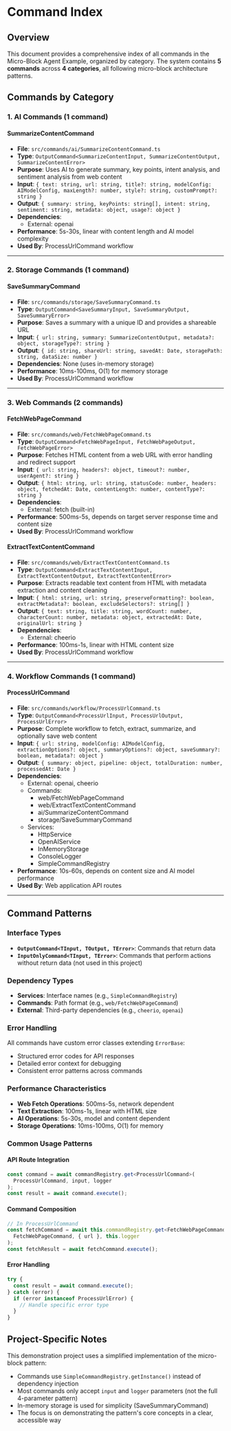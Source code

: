 # Command Index

## Overview

This document provides a comprehensive index of all commands in the Micro-Block Agent Example, organized by category. The system contains **5 commands** across **4 categories**, all following micro-block architecture patterns.

## Commands by Category

### 1. AI Commands (1 command)

#### SummarizeContentCommand
- **File**: `src/commands/ai/SummarizeContentCommand.ts`
- **Type**: `OutputCommand<SummarizeContentInput, SummarizeContentOutput, SummarizeContentError>`
- **Purpose**: Uses AI to generate summary, key points, intent analysis, and sentiment analysis from web content
- **Input**: `{ text: string, url: string, title?: string, modelConfig: AIModelConfig, maxLength?: number, style?: string, customPrompt?: string }`
- **Output**: `{ summary: string, keyPoints: string[], intent: string, sentiment: string, metadata: object, usage?: object }`
- **Dependencies**: 
  - External: openai
- **Performance**: 5s-30s, linear with content length and AI model complexity
- **Used By**: ProcessUrlCommand workflow

---

### 2. Storage Commands (1 command)

#### SaveSummaryCommand
- **File**: `src/commands/storage/SaveSummaryCommand.ts`
- **Type**: `OutputCommand<SaveSummaryInput, SaveSummaryOutput, SaveSummaryError>`
- **Purpose**: Saves a summary with a unique ID and provides a shareable URL
- **Input**: `{ url: string, summary: SummarizeContentOutput, metadata?: object, storageType?: string }`
- **Output**: `{ id: string, shareUrl: string, savedAt: Date, storagePath: string, dataSize: number }`
- **Dependencies**: None (uses in-memory storage)
- **Performance**: 10ms-100ms, O(1) for memory storage
- **Used By**: ProcessUrlCommand workflow

---

### 3. Web Commands (2 commands)

#### FetchWebPageCommand
- **File**: `src/commands/web/FetchWebPageCommand.ts`
- **Type**: `OutputCommand<FetchWebPageInput, FetchWebPageOutput, FetchWebPageError>`
- **Purpose**: Fetches HTML content from a web URL with error handling and redirect support
- **Input**: `{ url: string, headers?: object, timeout?: number, userAgent?: string }`
- **Output**: `{ html: string, url: string, statusCode: number, headers: object, fetchedAt: Date, contentLength: number, contentType?: string }`
- **Dependencies**: 
  - External: fetch (built-in)
- **Performance**: 500ms-5s, depends on target server response time and content size
- **Used By**: ProcessUrlCommand workflow

#### ExtractTextContentCommand
- **File**: `src/commands/web/ExtractTextContentCommand.ts`
- **Type**: `OutputCommand<ExtractTextContentInput, ExtractTextContentOutput, ExtractTextContentError>`
- **Purpose**: Extracts readable text content from HTML with metadata extraction and content cleaning
- **Input**: `{ html: string, url: string, preserveFormatting?: boolean, extractMetadata?: boolean, excludeSelectors?: string[] }`
- **Output**: `{ text: string, title: string, wordCount: number, characterCount: number, metadata: object, extractedAt: Date, originalUrl: string }`
- **Dependencies**: 
  - External: cheerio
- **Performance**: 100ms-1s, linear with HTML content size
- **Used By**: ProcessUrlCommand workflow

---

### 4. Workflow Commands (1 command)

#### ProcessUrlCommand
- **File**: `src/commands/workflow/ProcessUrlCommand.ts`
- **Type**: `OutputCommand<ProcessUrlInput, ProcessUrlOutput, ProcessUrlError>`
- **Purpose**: Complete workflow to fetch, extract, summarize, and optionally save web content
- **Input**: `{ url: string, modelConfig: AIModelConfig, extractionOptions?: object, summaryOptions?: object, saveSummary?: boolean, metadata?: object }`
- **Output**: `{ summary: object, pipeline: object, totalDuration: number, processedAt: Date }`
- **Dependencies**: 
  - External: openai, cheerio
  - Commands: 
    - web/FetchWebPageCommand
    - web/ExtractTextContentCommand
    - ai/SummarizeContentCommand
    - storage/SaveSummaryCommand
  - Services:
    - HttpService
    - OpenAIService
    - InMemoryStorage
    - ConsoleLogger
    - SimpleCommandRegistry
- **Performance**: 10s-60s, depends on content size and AI model performance
- **Used By**: Web application API routes

---

## Command Patterns

### Interface Types
- **`OutputCommand<TInput, TOutput, TError>`**: Commands that return data
- **`InputOnlyCommand<TInput, TError>`**: Commands that perform actions without return data (not used in this project)

### Dependency Types
- **Services**: Interface names (e.g., `SimpleCommandRegistry`)
- **Commands**: Path format (e.g., `web/FetchWebPageCommand`)
- **External**: Third-party dependencies (e.g., `cheerio`, `openai`)

### Error Handling
All commands have custom error classes extending `ErrorBase`:
- Structured error codes for API responses
- Detailed error context for debugging
- Consistent error patterns across commands

### Performance Characteristics
- **Web Fetch Operations**: 500ms-5s, network dependent
- **Text Extraction**: 100ms-1s, linear with HTML size
- **AI Operations**: 5s-30s, model and content dependent
- **Storage Operations**: 10ms-100ms, O(1) for memory

### Common Usage Patterns

#### API Route Integration
```typescript
const command = await commandRegistry.get<ProcessUrlCommand>(
  ProcessUrlCommand, input, logger
);
const result = await command.execute();
```

#### Command Composition
```typescript
// In ProcessUrlCommand
const fetchCommand = await this.commandRegistry.get<FetchWebPageCommand>(
  FetchWebPageCommand, { url }, this.logger
);
const fetchResult = await fetchCommand.execute();
```

#### Error Handling
```typescript
try {
  const result = await command.execute();
} catch (error) {
  if (error instanceof ProcessUrlError) {
    // Handle specific error type
  }
}
```

## Project-Specific Notes

This demonstration project uses a simplified implementation of the micro-block pattern:
- Commands use `SimpleCommandRegistry.getInstance()` instead of dependency injection
- Most commands only accept `input` and `logger` parameters (not the full 4-parameter pattern)
- In-memory storage is used for simplicity (SaveSummaryCommand)
- The focus is on demonstrating the pattern's core concepts in a clear, accessible way